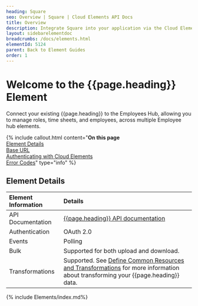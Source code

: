 ```yaml
---
heading: Square
seo: Overview | Square | Cloud Elements API Docs
title: Overview
description: Integrate Square into your application via the Cloud Elements APIs.
layout: sidebarelementdoc
breadcrumbs: /docs/elements.html
elementId: 5124
parent: Back to Element Guides
order: 1
---
```


# Welcome to the {{page.heading}} Element

Connect your existing {{page.heading}} to the Employees Hub, allowing you to manage roles, time sheets, and employees, across multiple Employee hub elements.

{% include callout.html content="<strong>On this page</strong></br><a href=#element-details>Element Details</a></br><a href=#base-url>Base URL</a></br><a href=#authenticating-with-cloud-elements>Authenticating with Cloud Elements</a></br><a href=#error-codes>Error Codes</a>" type="info" %}

## Element Details

| Element Information | Details     |
| :------------- | :------------- |
| API Documentation | [{{page.heading}} API documentation](https://docs.connect.squareup.com/) |
| Authentication | OAuth 2.0  |
| Events | Polling |
| Bulk | Supported for both upload and download. |
| Transformations | Supported. See [Define Common Resources and Transformations](/docs/guides/common-resources/index.html) for more information about transforming your {{page.heading}} data.|

{% include Elements/index.md%}
